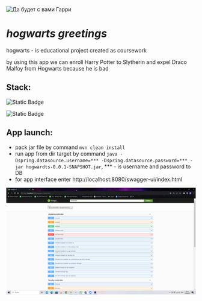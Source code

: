 ![Да будет с вами Гарри](https://s12.stc.all.kpcdn.net/afisha/msk/wp-content/uploads/sites/5/2021/01/1-14.jpg)
# *hogwarts greetings*
hogwarts - is educational project created as coursework

by using this app we can enroll Harry Potter to Slytherin and expel Draco Malfoy from Hogwarts because he is bad

## Stack:
![Static Badge](https://img.shields.io/badge/java-spring-green)

![Static Badge](https://img.shields.io/badge/postgres-blue)

## App launch:
- pack jar file by command `mvn clean install`
- run app from dir target by command `java -Dspring.datasource.username=*** -Dspring.datasource.password=*** -jar hogwardts-0.0.1-SNAPSHOT.jar`,  *** - is username and password to DB
- for app interface enter http://localhost:8080/swagger-ui/index.html

![swagger](src/main/resources/picture/hogwarts_swagger.png)
